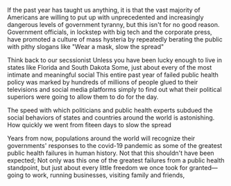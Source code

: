 
If the past year has taught us anything, it is that the vast majority of Americans are willing to put up with unprecedented and increasingly dangerous levels of government tyranny, but this isn't for no good reason. Government officials, in lockstep with big tech and the corporate press, have promoted a culture of mass hysteria by repeatedly berating the public with pithy slogans like "Wear a mask, slow the spread"

Think back to our secssionist Unless you have been lucky enough to live in states like Florida and South Dakota Some, just about every of the most intimate and meaningful social This entire past year of failed public health policy was marked by hundreds of millions of people glued to their televisions and social media platforms simply to find out what their political superiors were going to allow them to do for the day. 

The speed with which politicians and public health experts subdued the social behaviors of states and countries around the world is astonishing. How quickly we went from fiteen days to slow the spread

Years from now, populations around the world will recognize their governments' responses to the covid-19 pandemic as some of the greatest public health failures in human history. Not that this shouldn't have been expected; Not only was this one of the greatest failures from a public health standpoint, but just about every little freedom we once took for granted&mdash; going to work, running businesses, visiting family and friends, 
